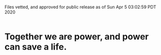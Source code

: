 Files vetted, and approved for public release as of Sun Apr  5 03:02:59 PDT 2020<br><br><h1>Together we are power, and power can save a life.</h1>

